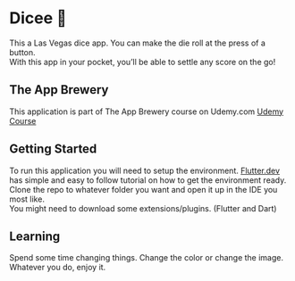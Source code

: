 # Dicee 🎲


This a Las Vegas dice app. You can make the die roll at the press of a button.<br>
With this app in your pocket, you’ll be able to settle any score on the go!


## The App Brewery
This application is part of The App Brewery course on Udemy.com
[Udemy Course](https://www.udemy.com/course/flutter-bootcamp-with-dart/?referralCode=2B7724A180C0502A2547)

## Getting Started
To run this application you will need to setup the environment.
[Flutter.dev](https://flutter.dev/docs/get-started/install) has simple and easy to follow tutorial
on how to get the environment ready. <br>
Clone the repo to whatever folder you want and open it up in the IDE you most like. <br>
You might need to download some extensions/plugins. (Flutter and Dart)

## Learning
  Spend some time changing things. Change the color or change the image. Whatever you do, enjoy it.